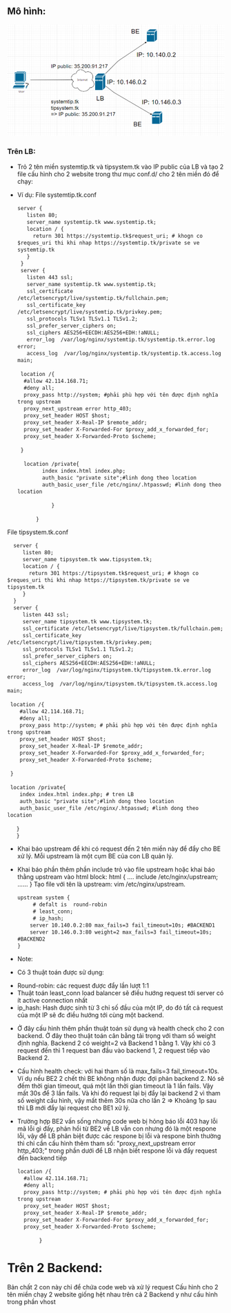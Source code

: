 ## Mô hình:

![1.PNG](/image/1.PNG)

### Trên LB:

* Trỏ 2 tên miền systemtip.tk và tipsystem.tk vào IP public của LB và tạo 2 file cấu hình cho 2 website trong thư mục conf.d/ cho 2 tên miền đó để chạy: 
* Ví dụ: 
File systemtip.tk.conf

      server {
         listen 80;
         server_name systemtip.tk www.systemtip.tk;
         location / {
           return 301 https://systemtip.tk$request_uri; # khogn co $reques_uri thi khi nhap https://systemtip.tk/private se ve                       systemtip.tk
         }
       }
       server {
         listen 443 ssl;
         server_name systemtip.tk www.systemtip.tk;
         ssl_certificate /etc/letsencrypt/live/systemtip.tk/fullchain.pem;
         ssl_certificate_key /etc/letsencrypt/live/systemtip.tk/privkey.pem;
         ssl_protocols TLSv1 TLSv1.1 TLSv1.2;
         ssl_prefer_server_ciphers on;
         ssl_ciphers AES256+EECDH:AES256+EDH:!aNULL;
         error_log  /var/log/nginx/systemtip.tk/systemtip.tk.error.log error;
         access_log  /var/log/nginx/systemtip.tk/systemtip.tk.access.log  main;
         
       location /{
        #allow 42.114.168.71;
        #deny all;
        proxy_pass http://system; #phải phù hợp với tên được định nghĩa trong upstream
        proxy_next_upstream error http_403;
        proxy_set_header HOST $host;
        proxy_set_header X-Real-IP $remote_addr;
        proxy_set_header X-Forwarded-For $proxy_add_x_forwarded_for;
        proxy_set_header X-Forwarded-Proto $scheme;

       }

        location /private{
              index index.html index.php;
              auth_basic "private site";#linh dong theo location
              auth_basic_user_file /etc/nginx/.htpasswd; #linh dong theo location

                 }

            }

File tipsystem.tk.conf

      server {
         listen 80;
         server_name tipsystem.tk www.tipsystem.tk;
         location / {
           return 301 https://tipsystem.tk$request_uri; # khogn co $reques_uri thi khi nhap https://tipsystem.tk/private se ve                  tipsystem.tk
         }
      }
      server {
         listen 443 ssl;
         server_name tipsystem.tk www.tipsystem.tk;
         ssl_certificate /etc/letsencrypt/live/tipsystem.tk/fullchain.pem;
         ssl_certificate_key /etc/letsencrypt/live/tipsystem.tk/privkey.pem;
         ssl_protocols TLSv1 TLSv1.1 TLSv1.2;
         ssl_prefer_server_ciphers on;
         ssl_ciphers AES256+EECDH:AES256+EDH:!aNULL;
         error_log  /var/log/nginx/tipsystem.tk/tipsystem.tk.error.log error;
         access_log  /var/log/nginx/tipsystem.tk/tipsystem.tk.access.log  main;

     location /{
        #allow 42.114.168.71;
        #deny all;
        proxy_pass http://system; # phải phù hợp với tên được định nghĩa trong upstream
        proxy_set_header HOST $host;
        proxy_set_header X-Real-IP $remote_addr;
        proxy_set_header X-Forwarded-For $proxy_add_x_forwarded_for;
        proxy_set_header X-Forwarded-Proto $scheme;

     }

     location /private{
        index index.html index.php; # tren LB
        auth_basic "private site";#linh dong theo location
        auth_basic_user_file /etc/nginx/.htpasswd; #linh dong theo location

       }
       }

* Khai báo upstream để khi có request đến 2 tên miền này để đẩy cho BE xử lý. Mỗi upstream là một cụm BE của con LB quản lý.
+ Khai báo phần thêm phần include trỏ vào file upstream hoặc khai báo thằng upstream vào html block: 
html {
....
include /etc/nginx/upstream;
......
}
Tạo file với tên là upstream: vim /etc/nginx/upstream.

      upstream system {
           # defalt is  round-robin
           # least_conn;
           # ip_hash;
          server 10.140.0.2:80 max_fails=3 fail_timeout=10s; #BACKEND1
          server 10.146.0.3:80 weight=2 max_fails=3 fail_timeout=10s; #BACKEND2
      }
* Note: 
- Có 3 thuật toán được sử dụng:
+ Round-robin: các request được đẩy lần lượt 1:1
+ Thuật toán least_conn load balancer sẽ điều hướng request tới server có ít active connection nhất
+ ip_hash: Hash được sinh từ 3 chỉ số đầu của một IP, do đó tất cả request của một IP sẽ đc điều hướng tới cùng một backend.
- Ở đây cấu hình thêm phần thuật toán sử dụng và health check cho 2 con backend. Ở đây theo thuật toán cân bằng tải trọng  với tham số weight định nghĩa. Backend 2 có weight=2 và Backend 1 bằng 1. Vậy khi có 3 request đến thì 1 request ban đầu vào backend 1, 2 request tiếp vào Backend 2.
- Cấu hình health check: với hai tham số là max_fails=3 fail_timeout=10s. Ví dụ nếu BE2 2 chết thì BE không nhận được đợi phản backend 2. Nó sẽ đếm thời gian timeout, quá một lần thời gian timeout là 1 lần fails. Vậy mất 30s để 3 lần fails. Và khi đó request lại bị đẩy lại backend 2 vì tham số weight cấu hình, vậy mất thêm 30s nữa cho lần 2 => Khoảng 1p sau thì LB mới đẩy lại request cho BE1 xử lý.
- Trường hợp BE2 vấn sống nhưng code web bị hỏng báo lỗi 403 hay lỗi mã lỗi gì đấy, phản hồi từ BE2 về LB vẫn con nhưng đó là một respone lỗi, vậy để LB phân biệt được các respone bị lỗi và respone bình thường thì chỉ cần cấu hình thêm tham số: "proxy_next_upstream error http_403;" trong phần dưới để LB nhận biết respone lỗi và đẩy request đến backend tiếp

      location /{
        #allow 42.114.168.71;
        #deny all;
        proxy_pass http://system; # phải phù hợp với tên được định nghĩa trong upstream
        proxy_set_header HOST $host;
        proxy_set_header X-Real-IP $remote_addr;
        proxy_set_header X-Forwarded-For $proxy_add_x_forwarded_for;
        proxy_set_header X-Forwarded-Proto $scheme;

             }

# Trên 2 Backend: 
Bản chất 2 con này chỉ để chứa code web và xử lý request
Cấu hình cho 2 tên miền chạy 2 website giống hệt nhau trên cả 2 Backend y như cấu hình trong phần vhost
